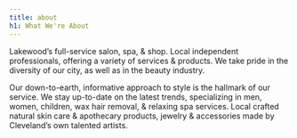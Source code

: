 ```yaml
---
title: about
h1: What We're About
---
```


Lakewood’s full-service salon, spa, & shop. Local independent professionals, offering a variety of services & products. We take pride in the diversity of our city, as well as in the beauty industry.

Our down-to-earth, informative approach to style is the hallmark of our service. We stay up-to-date on the latest trends, specializing in men, women, children, wax hair removal, & relaxing spa services. Local crafted natural skin care & apothecary products, jewelry & accessories made by Cleveland’s own talented artists.
